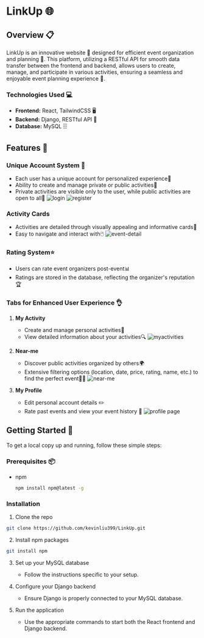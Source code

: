 # LinkUp 🌐

## Overview 📋

LinkUp is an innovative website 🌟 designed for efficient event organization and planning 🎉. This platform, utilizing a RESTful API for smooth data transfer between the frontend and backend, allows users to create, manage, and participate in various activities, ensuring a seamless and enjoyable event planning experience 🎈.

### Technologies Used 💻

- **Frontend:** React, TailwindCSS 🖥️
- **Backend:** Django, RESTful API 🧰
- **Database:** MySQL 🗄️

## Features 🌟

### Unique Account System 🧑‍

- Each user has a unique account for personalized experience🌈
- Ability to create and manage private or public activities📅
- Private activities are visible only to the user, while public activities are open to all👥
![login](https://github.com/kevinliu399/LinkUp/assets/88750544/c4eb2d2c-dd1c-4226-b9d1-85543b48307d)
![register](https://github.com/kevinliu399/LinkUp/assets/88750544/ed98e844-97c7-423a-8af3-601769ad9e41)



### Activity Cards

- Activities are detailed through visually appealing and informative cards🌟
- Easy to navigate and interact with🖱️
![event-detail](https://github.com/kevinliu399/LinkUp/assets/88750544/282245a3-fe56-4fcf-a953-65ab1017989e)


### Rating System⭐

- Users can rate event organizers post-event📊
- Ratings are stored in the database, reflecting the organizer's reputation🏆


### Tabs for Enhanced User Experience 👌

1. **My Activity**
   - Create and manage personal activities📝
   - View detailed information about your activities🔍
     ![myactivities](https://github.com/kevinliu399/LinkUp/assets/88750544/bab49400-d12a-4c1e-bc77-3d35f1b71a56)


2. **Near-me**
   - Discover public activities organized by others🌍
   - Extensive filtering options (location, date, price, rating, name, etc.) to find the perfect event🕵️‍♂️
     ![near-me](https://github.com/kevinliu399/LinkUp/assets/88750544/6471b536-ecbc-4f71-9fe9-76ec3fc7c4a3)
     
3. **My Profile**
   - Edit personal account details ✏️
   - Rate past events and view your event history 📜
   ![profile page](https://github.com/kevinliu399/LinkUp/assets/88750544/b9149bfa-dfc7-4207-b7c3-1b295e92d7be)



## Getting Started 🚀

To get a local copy up and running, follow these simple steps:

### Prerequisites 📦

- npm
  ```sh
  npm install npm@latest -g
  ```
### Installation
1. Clone the repo
``` sh
git clone https://github.com/kevinliu399/LinkUp.git
```
2. Install npm packages
``` sh
git install npm
```
3. Set up your MySQL database
   - Follow the instructions specific to your setup.

4. Configure your Django backend
   - Ensure Django is properly connected to your MySQL database.
5. Run the application
   - Use the appropriate commands to start both the React frontend and Django backend.
